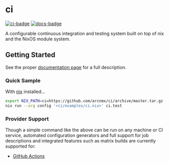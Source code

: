 # ci

[![ci-badge][]][ci] [![docs-badge][]][docs]

A configurable continuous integration and testing system built on top of nix and
the NixOS module system.


## Getting Started

See the proper [documentation page][docs] for a full description.


### Quick Sample

With [nix](https://nixos.org/nix/) installed...

```bash
export NIX_PATH=ci=https://github.com/arcnmx/ci/archive/master.tar.gz
nix run --arg config '<ci/examples/ci.nix>' ci.test
```


### Provider Support

Though a simple command like the above can be run on any machine or CI service,
automated configuration generators and full support for job descriptions and
integrated features such as matrix builds are currently supported for:

- [GitHub Actions](https://github.com/features/actions)


[ci-badge]: https://github.com/arcnmx/ci/workflows/tests-tasks/badge.svg
[ci]: https://github.com/arcnmx/ci/actions
[docs-badge]: https://img.shields.io/badge/API-docs-blue.svg?style=flat-square
[docs]: https://arcnmx.github.io/ci
